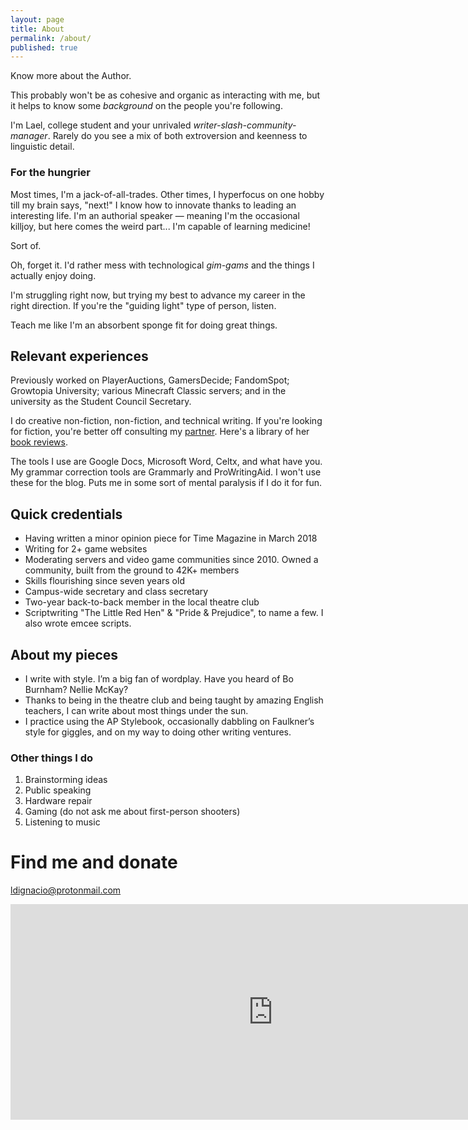 ```yaml
---
layout: page
title: About
permalink: /about/
published: true
---
```

Know more about the Author.

This probably won't be as cohesive and organic as interacting with me, but it helps to know some _background_ on the people you're following.

I'm Lael, college student and your unrivaled _writer-slash-community-manager_. Rarely do you see a mix of both extroversion and keenness to linguistic detail.


### For the hungrier

Most times, I'm a jack-of-all-trades. Other times, I hyperfocus on one hobby till my brain says, "next!" I know how to innovate thanks to leading an interesting life. I'm an authorial speaker — meaning I'm the occasional killjoy, but here comes the weird part... I'm capable of learning medicine!

Sort of.

Oh, forget it. I'd rather mess with technological _gim-gams_ and the things I actually enjoy doing.

I'm struggling right now, but trying my best to advance my career in the right direction. If you're the "guiding light" type of person, listen.

Teach me like I'm an absorbent sponge fit for doing great things.


## Relevant experiences

Previously worked on PlayerAuctions, GamersDecide; FandomSpot; Growtopia University; various Minecraft Classic servers; and in the university as the Student Council Secretary.

I do creative non-fiction, non-fiction, and technical writing. If you're looking for fiction, you're better off consulting my [partner](mailto:p0ltervale@gmail.com). Here's a library of her [book reviews](https://deadpoetics.wordpress.com/).

The tools I use are Google Docs, Microsoft Word, Celtx, and what have you. My grammar correction tools are Grammarly and ProWritingAid. I won't use these for the blog. Puts me in some sort of mental paralysis if I do it for fun.


## Quick credentials
- Having written a minor opinion piece for Time Magazine in March 2018
- Writing for 2+ game websites
- Moderating servers and video game communities since 2010. Owned a community, built from the ground to 42K+ members
- Skills flourishing since seven years old
- Campus-wide secretary and class secretary
- Two-year back-to-back member in the local theatre club
- Scriptwriting "The Little Red Hen" & "Pride & Prejudice", to name a few. I also wrote emcee scripts.


## About my pieces

- I write with style. I’m a big fan of wordplay. Have you heard of Bo Burnham? Nellie McKay?
- Thanks to being in the theatre club and being taught by amazing English teachers, I can write about most things under the sun.
- I practice using the AP Stylebook, occasionally dabbling on Faulkner’s style for giggles, and on my way to doing other writing ventures.

### Other things I do
1. Brainstorming ideas
2. Public speaking
3. Hardware repair
4. Gaming (do not ask me about first-person shooters)
5. Listening to music

# Find me and donate

[ldignacio@protonmail.com](mailto:ldignacio@protonmail.com)

<iframe width="840" height="345" src="https://zbd.gg/embed/crux" frameborder="0" />

